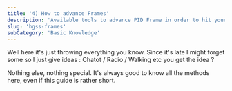 ```yaml
---
title: '4) How to advance Frames'
description: 'Available tools to advance PID Frame in order to hit your targets'
slug: 'hgss-frames'
subCategory: 'Basic Knowledge'
---
```


Well here it's just throwing everything you know. Since it's late I might forget some so I just give ideas :
Chatot / Radio / Walking etc you get the idea ?

Nothing else, nothing special. It's always good to know all the methods here, even if this guide is rather short.
